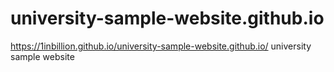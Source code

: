 # university-sample-website.github.io
https://1inbillion.github.io/university-sample-website.github.io/
university sample website
